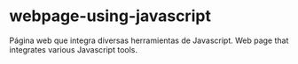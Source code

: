 # webpage-using-javascript
Página web que integra diversas herramientas de Javascript.
Web page that integrates various Javascript tools.
